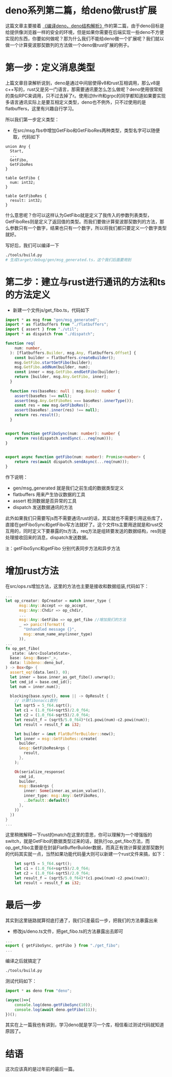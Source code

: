 # deno系列第二篇，给deno做rust扩展
这篇文章主要接着 [《编译deno，deno结构解析》](https://github.com/zy445566/myBlog/blob/master/20190125deno/20190125build/README.md)作的第二篇，由于deno目标是给提供像浏览器一样的安全的环境，但是如果你需要在后端实现一些deno不方便实现的东西，你要如何做呢？那为什么我们不能给deno做一个扩展呢？我们就以做一个计算斐波那契数列的方法做一个deno做rust扩展的例子。

# 第一步：定义消息类型
上篇文章目录解析说到，deno是通过中间层使得v8和rust互相调用，那么v8是c++写的，rust又是另一门语言，那需要通讯要怎么怎么做呢？deno使用很常规的类似RPC来调用，只不过去掉了r。使用过thrift和grpc的同学都知道如果要实现多语言通讯实际上是要互相定义类型，deno也不例外，只不过使用的是flatbuffers，这里有兴趣自行学习。

所以我们第一步定义类型：

* 在src/msg.fbs中增加GetFibo和GetFiboRes两种类型，类型名字可以随便取，代码如下

```fbs
union Any {
  Start,
  ...
  GetFibo,
  GetFiboRes
}

table GetFibo {
  num: int32;
}

table GetFiboRes {
  result: int32;
}
```
什么意思呢？你可以这样认为GetFibo就是定义了我传入的参数列表类型，GetFiboRes则是定义了返回值的类型。而我们要做计算斐波那契数列的方法，那么参数只有一个数字，结果也只有一个数字，所以将我们都只要定义一个数字类型就好。

写好后，我们可以编译一下
```sh
./tools/build.py 
# 生成target/debug/gen/msg_generated.ts，这个我们后面要用到
```

# 第二步：建立与rust进行通讯的方法和ts的方法定义
* 新建一个文件js/get_fibo.ts，代码如下

```ts
import * as msg from "gen/msg_generated";
import * as flatbuffers from "./flatbuffers";
import { assert } from "./util";
import * as dispatch from "./dispatch";

function req(
    num: number,
  ): [flatbuffers.Builder, msg.Any, flatbuffers.Offset] {
    const builder = flatbuffers.createBuilder();
    msg.GetFibo.startGetFibo(builder);
    msg.GetFibo.addNum(builder, num);
    const inner = msg.GetFibo.endGetFibo(builder);
    return [builder, msg.Any.GetFibo, inner];
  }
  
  function res(baseRes: null | msg.Base): number {
    assert(baseRes !== null);
    assert(msg.Any.GetFiboRes === baseRes!.innerType());
    const res = new msg.GetFiboRes();
    assert(baseRes!.inner(res) !== null);
    return res.result();
  }


export function getFiboSync(num: number): number {
    return res(dispatch.sendSync(...req(num)));
}
  

export async function getFibo(num: number): Promise<number> {
    return res(await dispatch.sendAsync(...req(num)));
}
```
作下说明：
* gen/msg_generated 就是我们之前生成的数据类型定义
* flatbuffers 用来产生协议数据的工具
* assert 检测数据是否异常的工具
* dispatch 发送数据通讯的方法

此外如果我们只需要写js而不需要通讯rust的话，其实就也不需要引用这些库了，直接在getFiboSync和getFibo写方法就好了。这个文件ts主要用途就是和rust交互用的，同时定义下要暴露的ts方法，req方法是组转要发送的数据结构，res则是处理接收回来的消息，dispatch发送数据。

`注`：getFiboSync和getFibo 分别代表同步方法和异步方法

# 增加rust方法
在src/ops.rs增加方法，这里的方法也主要是接收和数据组装,代码如下：
```rs
...
let op_creator: OpCreator = match inner_type {
      msg::Any::Accept => op_accept,
      msg::Any::Chdir => op_chdir,
      ...
      msg::Any::GetFibo => op_get_fibo //增加我们的方法
      _ => panic!(format!(
        "Unhandled message {}",
        msg::enum_name_any(inner_type)
      )),
...
fn op_get_fibo(
  _state: &Arc<IsolateState>,
  base: &msg::Base<'_>,
  data: libdeno::deno_buf,
) -> Box<Op> {
  assert_eq!(data.len(), 0);
  let inner = base.inner_as_get_fibo().unwrap();
  let cmd_id = base.cmd_id();
  let num = inner.num();

  blocking(base.sync(), move || -> OpResult {
    // 计算fibonacci数列
    let sqrt5 = 5_f64.sqrt();
    let c1 = (1.0_f64+sqrt5)/2.0_f64;
    let c2 = (1.0_f64-sqrt5)/2.0_f64;
    let result_f = (sqrt5/5.0_f64)*(c1.powi(num)-c2.powi(num));
    let result = result_f as i32;

    let builder = &mut FlatBufferBuilder::new();
    let inner = msg::GetFiboRes::create(
      builder,
      &msg::GetFiboResArgs {
        result, 
      },
    );

    Ok(serialize_response(
      cmd_id,
      builder,
      msg::BaseArgs {
        inner: Some(inner.as_union_value()),
        inner_type: msg::Any::GetFiboRes,
        ..Default::default()
      },
    ))
  })
}
...
```
这里稍微解释一下rust的match在这里的意思，你可以理解为一个增强版的switch，就是GetFibo的数据类型过来的话，就执行op_get_fibo方法，而op_get_fibo主要是在封装FlatBufferBuilder数据，而真正有效计算斐波那契数列的代码其实就一点，当然如果功能代码量大则可以新建一个rust文件来搞，如下：
```rs
    let sqrt5 = 5_f64.sqrt();
    let c1 = (1.0_f64+sqrt5)/2.0_f64;
    let c2 = (1.0_f64-sqrt5)/2.0_f64;
    let result_f = (sqrt5/5.0_f64)*(c1.powi(num)-c2.powi(num));
    let result = result_f as i32;
```

# 最后一步
其实到这里链路就算彻底打通了，我们只差最后一步，把我们的方法暴露出来

* 修改js/deno.ts文件，把get_fibo.ts的方法暴露出去即可
```ts
...
export { getFiboSync, getFibo } from "./get_fibo";
...
```
编译之后就搞定了
```sh
./tools/build.py 
```
测试代码如下：
```ts
import * as deno from "deno";

(async()=>{
    console.log(deno.getFiboSync(10));
    console.log(await deno.getFibo(11));
})();
```
其实在上一篇我也有讲到，学习deno就是学习一个库，相信看过测试代码就知道原因了。

# 结语
这次应该真的是过年前的最后一篇。